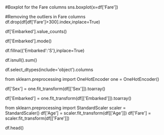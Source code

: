 #Boxplot for the Fare columns
sns.boxplot(x=df['Fare'])

#Removing the outliers in Fare columns
df.drop(df[df['Fare']>300].index,inplace=True)

df['Embarked'].value_counts()

df['Embarked'].mode()

df.fillna({'Embarked':'S'},inplace=True)

df.isnull().sum()

df.select_dtypes(include='object').columns

from sklearn.preprocessing import OneHotEncoder
one = OneHotEncoder()

df['Sex'] = one.fit_transform(df[['Sex']]).toarray()

df['Embarked'] = one.fit_transform(df[['Embarked']]).toarray()

from sklearn.preprocessing import StandardScaler
scaler = StandardScaler()
df['Age'] = scaler.fit_transform(df[['Age']])
df['Fare'] = scaler.fit_transform(df[['Fare']])

df.head()

